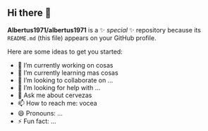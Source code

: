 ## Hi there 👋


**Albertus1971/albertus1971** is a ✨ _special_ ✨ repository because its `README.md` (this file) appears on your GitHub profile.

Here are some ideas to get you started:

- 🔭 I’m currently working on cosas
- 🌱 I’m currently learning mas cosas
- 👯 I’m looking to collaborate on ...
- 🤔 I’m looking for help with ...
- 💬 Ask me about cervezas
- 📫 How to reach me: vocea
- 😄 Pronouns: ...
- ⚡ Fun fact: ...

